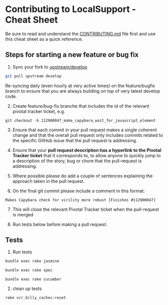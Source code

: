 Contributing to LocalSupport - Cheat Sheet
==========================================

Be sure to read and understand the [CONTRIBUTING.md](https://github.com/AgileVentures/LocalSupport/blob/develop/CONTRIBUTING.md) file first and use this cheat sheet as a quick reference.

Steps for starting a new feature or bug fix
-------------------------------------------

1) Sync your fork to [upstream/develop](https://help.github.com/articles/syncing-a-fork/)

```bash
git pull upstream develop
```

Re-syncing daily (even hourly at very active times) on the feature/bugfix branch to ensure that you are always building on top of very latest develop code.

2) Create feature/bug-fix branche that includes the id of the relevant pivotal tracker ticket, e.g.

```
git checkout -b 112900047_make_capybara_wait_for_javascript_element
```

3) Ensure that each commit in your pull request makes a single coherent change and that the overall pull request only includes commits related to the specific GitHub issue that the pull request is addressing.

4) Ensure that your **pull request description has a hyperlink to the Pivotal Tracker ticket** that it corresponds to, to allow anyone to quickly jump to a description of the story, bug or chore that the pull-request is addressing.

5) Where possible please do add a couple of sentences explaining the approach taken in the pull request.

6) On the final git commit please include a comment in this format:

```
Makes Capybara check for virility more robust [Finishes #112900047]
```

7) This will close the relevant Pivotal Tracker ticket when the pull-request is merged

8) Run tests below before making a pull request.

Tests
-----

1) Run tests

  ```bash
  bundle exec rake jasmine
  ```

  ```bash
  bundle exec rake spec
  ```

  ```rails
  bundle exec rake cucumber
  ```

2) clean up tests

  ```bash
  rake vcr_billy_caches:reset
  ```
